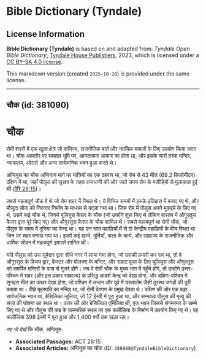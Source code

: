 # Bible Dictionary (Tyndale)

## License Information

**Bible Dictionary (Tyndale)** is based on and adapted from: _Tyndale Open Bible Dictionary_, [Tyndale House Publishers](https://tyndaleopenresources.com/), 2023, which is licensed under a [CC BY-SA 4.0 license](https://creativecommons.org/licenses/by-sa/4.0/legalcode.en).

This markdown version (created `2025-10-20`) is provided under the same license.



--------------------------------

## चौक (id: 381090)

चौक
===

रोमी शहरों में एक खुला क्षेत्र जो वाणिज्य, राजनीतिक बातें और न्यायिक मामलों के लिए उपयोग किया जाता था। चौक आमतौर पर समतल भूमि पर, आयताकार आकार का होता था, और इसके चारों तरफ मन्दिर, न्यायालय, ओसारे और अन्य सार्वजनिक भवन हुआ करते थे।

अप्पियुस का चौक अप्पियान मार्ग पर यात्रियों का एक ठहराव था, जो रोम से 43 मील (69\.2 किलोमीटर) दक्षिण में था, जहाँ पौलुस की सुरक्षा के तहत राजधानी की ओर जाते समय रोम के मसीहियों से मुलाकात हुई थी ([प्रेरि 28:15](https://ref.ly/Acts28:15))।

सबसे महत्वपूर्ण चौक वे थे जो रोम शहर में स्थित थे। ये विभिन्न समयों में इसके इतिहास में बनाए गए थे, और मौजूदा चौक को निरन्तर निर्माण के माध्यम से बदला गया था। जिस रोम में पौलुस अपने मुक़द्दमे के लिए गए थे, उसमें कई चौक थे, जिनमें यूलियुस कैसर के चौक (जो उन्होंने शुरू किए थे लेकिन वास्तव में औगुस्तुस कैसर द्वारा पूरे किए गए) और औगुस्तुस कैसर के चौक शामिल थे। सबसे महत्वपूर्ण था रोमी चौक, जो पौलुस के समय में दुनिया का केन्द्र था। यह उन सात पहाड़ियों में से दो केन्द्रीय पहाड़ियों के बीच स्थित था जिन पर शहर बनाया गया था। इसमें कई खम्भे, मूर्तियाँ, कला के कार्य, और साम्राज्य के राजनीतिक और धार्मिक जीवन में महत्वपूर्ण इमारतें शामिल थीं।

यदि पौलुस को उस सूबेदार द्वारा सीधे नगर में लाया गया होगा, जो उसकी प्रभारी कर रहा था, तो वे औगुस्तुस के विजय द्वार, कैस्टर और पोलक्स के मन्दिर, और सम्राट पूजा के लिए यूलियुस और औगुस्तुस को समर्पित मन्दिरों के पास से गुजरे होंगे। जब वे रोमी चौक के मुख्य भाग में पहुँचे होंगे, तो उन्होंने उत्तर\-पश्चिम में शहर (और इस प्रकार साम्राज्य) के प्रसिद्ध आदर्श केन्द्र को देखा होगा, और दक्षिण\-पश्चिम में सुनहरा मील का पत्थर देखा होगा, जो पश्चिम में लन्दन और पूर्व में यरूशलेम जैसी दूरस्थ जगहों की दूरी बताता था। पीछे बृहस्पति का मन्दिर था, जो रोमी देवगण के प्रमुख देवता थे। दक्षिण की ओर एक बड़ा सार्वजनिक भवन था, बेसिलिका जूलिया, जो 12 ईस्वी में पूरा हुआ था, और सम्भवतः पौलुस की मृत्यु की सजा की घोषणा का स्थल था। उत्तर की ओर बेसिलिका एमिलिया थी, एक भवन जिससे संगमरमर के खम्भे लिए गए थे और पौलुस की कब्र के पारम्परिक स्थल पर एक कलीसिया के निर्माण में उपयोग किए गए थे। वह कलीसिया 398 ईस्वी में पूरा हुआ और 1,400 वर्षों तक खड़ा रहा।

*यह भी देखें* कि चौक, अप्पियुस.

* **Associated Passages:** ACT 28:15
* **Associated Articles:** अप्पियुस का चौक (ID: `380988@TyndaleBibleDictionary`)

